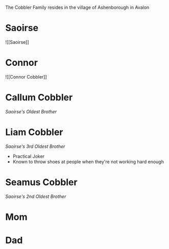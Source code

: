 The Cobbler Family resides in the village of Ashenborough in Avalon

# Saoirse
![[Saoirse]]

# Connor
![[Connor Cobbler]]

# Callum Cobbler
*Saoirse's Oldest Brother*

# Liam Cobbler
*Saoirse's 3rd Oldest Brother*
- Practical Joker
- Known to throw shoes at people when they're not working hard enough

# Seamus Cobbler
*Saoirse's 2nd Oldest Brother*

# Mom
# Dad
